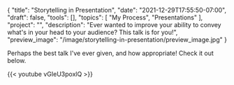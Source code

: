 {
    "title": "Storytelling in Presentation",
    "date": "2021-12-29T17:55:50-07:00",
    "draft": false,
    "tools": [],
    "topics": [
        "My Process",
        "Presentations"
    ],
    "project": "",
    "description": "Ever wanted to improve your ability to convey what's in your head to your audience? This talk is for you!",
    "preview_image": "/image/storytelling-in-presentation/preview_image.jpg"
}

Perhaps the best talk I've ever given, and how appropriate! Check it out below.

{{< youtube vGIeU3poxlQ >}} 
